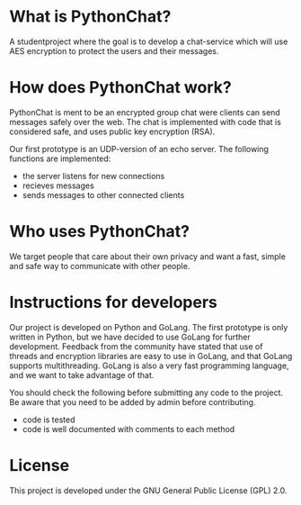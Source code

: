 
# What is PythonChat?
A studentproject where the goal is to develop a chat-service which will use AES encryption to protect the users and their messages. 


# How does PythonChat work?
PythonChat is ment to be an encrypted group chat were clients can send messages safely over the web. The chat is implemented with code that is considered safe, and uses public key encryption (RSA). 

Our first prototype is an UDP-version of an echo server. The following functions are implemented: 

* the server listens for new connections
* recieves messages
* sends messages to other connected clients 


# Who uses PythonChat?
We target people that care about their own privacy and want a fast, simple and safe way to communicate with other people. 


# Instructions for developers
Our project is developed on Python and GoLang. The first prototype is only written in Python, but we have decided to use GoLang for further development. Feedback from the community have stated that use of threads and encryption libraries are easy to use in GoLang, and that GoLang supports multithreading. GoLang is also a very fast programming language, and we want to take advantage of that. 

You should check the following before submitting any code to the project. Be aware that you need to be added by admin before contributing. 

* code is tested 
* code is well documented with comments to each method


# License
This project is developed under the GNU General Public License (GPL) 2.0. 

